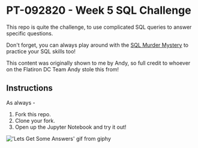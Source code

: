 # PT-092820 - Week 5 SQL Challenge

This repo is quite the challenge, to use complicated SQL queries to answer specific questions.

Don't forget, you can always play around with the [SQL Murder Mystery](https://mystery.knightlab.com/index.html) to practice your SQL skills too!

This content was originally shown to me by Andy, so full credit to whoever on the Flatiron DC Team Andy stole this from!

## Instructions

As always - 

1. Fork this repo.
2. Clone your fork.
3. Open up the Jupyter Notebook and try it out!

!['Lets Get Some Answers' gif from giphy](https://media.giphy.com/media/cPlTKhpPn670ZRBEJZ/giphy.gif)
